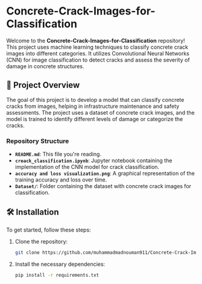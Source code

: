 
# Concrete-Crack-Images-for-Classification

Welcome to the **Concrete-Crack-Images-for-Classification** repository! This project uses machine learning techniques to classify concrete crack images into different categories. It utilizes Convolutional Neural Networks (CNN) for image classification to detect cracks and assess the severity of damage in concrete structures.

## 🚀 **Project Overview**

The goal of this project is to develop a model that can classify concrete cracks from images, helping in infrastructure maintenance and safety assessments. The project uses a dataset of concrete crack images, and the model is trained to identify different levels of damage or categorize the cracks.

### **Repository Structure**
- **`README.md`**: This file you're reading.
- **`creack_classification.ipynb`**: Jupyter notebook containing the implementation of the CNN model for crack classification.
- **`accuracy and loss visualization.png`**: A graphical representation of the training accuracy and loss over time.
- **`Dataset/`**: Folder containing the dataset with concrete crack images for classification.

## 🛠️ **Installation**

To get started, follow these steps:

1. Clone the repository:
   ```bash
   git clone https://github.com/muhammadmadnouman911/Concrete-Crack-Images-for-Classification.git
   ```

2. Install the necessary dependencies:
   ```bash
   pip install -r requirements.txt
   ```



